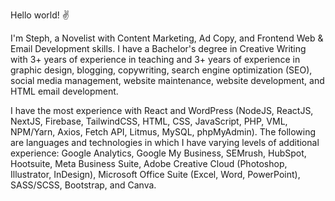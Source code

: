 Hello world! :v:

I'm Steph, a Novelist with Content Marketing, Ad Copy, and Frontend Web & Email Development skills. I have a Bachelor's degree in Creative Writing with 3+ years of experience in teaching and 3+ years of experience in graphic design, blogging, copywriting, search engine optimization (SEO), social media management, website maintenance, website development, and HTML email development.

I have the most experience with React and WordPress (NodeJS, ReactJS, NextJS, Firebase, TailwindCSS, HTML, CSS, JavaScript, PHP, VML, NPM/Yarn, Axios, Fetch API, Litmus, MySQL, phpMyAdmin). The following are languages and technologies in which I have varying levels of additional experience: Google Analytics, Google My Business, SEMrush, HubSpot, Hootsuite, Meta Business Suite, Adobe Creative Cloud (Photoshop, Illustrator, InDesign), Microsoft Office Suite (Excel, Word, PowerPoint), SASS/SCSS, Bootstrap, and Canva.
